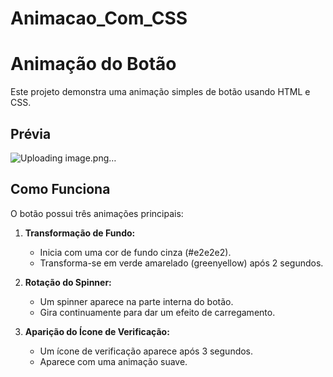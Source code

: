 # Animacao_Com_CSS

# Animação do Botão

Este projeto demonstra uma animação simples de botão usando HTML e CSS.

## Prévia

![Uploading image.png…]()  


## Como Funciona

O botão possui três animações principais:

1. **Transformação de Fundo:**
   - Inicia com uma cor de fundo cinza (#e2e2e2).
   - Transforma-se em verde amarelado (greenyellow) após 2 segundos.

2. **Rotação do Spinner:**
   - Um spinner aparece na parte interna do botão.
   - Gira continuamente para dar um efeito de carregamento.

3. **Aparição do Ícone de Verificação:**
   - Um ícone de verificação aparece após 3 segundos.
   - Aparece com uma animação suave.

